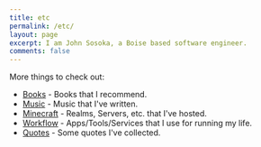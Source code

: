 ```yaml
---
title: etc
permalink: /etc/
layout: page
excerpt: I am John Sosoka, a Boise based software engineer.
comments: false
---
```


More things to check out:

- [Books](/books/) - Books that I recommend. 
- [Music](/music/) - Music that I've written.
- [Minecraft](/minecraft/) - Realms, Servers, etc. that I've hosted.
- [Workflow](/workflow/) - Apps/Tools/Services that I use for running my life.
- [Quotes](/quotes/) - Some quotes I've collected.
